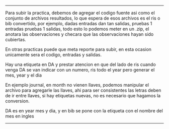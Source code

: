 #

----------

Para subir la practica, debemos de agregar el codigo fuente asi como el conjunto de 
archivos resultados, lo que espera de esos archivos es el ris o bib convertido, por
ejemplo, dadas entradas dan tan salidas, pruebas 1 entradas pruebas 1 salidas,
todo esto lo podemos meter en un .zip, el anotara las observaciones y checara que
las observaciones hayan sido cubiertas.

En otras practicas puede que meta reporte para subir, en esta ocasion unicamente
sera el codigo, entradas y salidas.

Hay una etiqueta en DA y prestar atencion en que del lado de ris cuando venga DA se van indicar 
con un numero, ris todo el year pero generar el mes, year y el dia 

En ejemplo journal, en month no vienen llaves, podemos manipular el archivo para agregarle las
llaves, ahi para ser consistentes las letras deben de ir entre llaves, si hay etiquetas nuevas,
no es necesario que hagamos la conversion.

DA es en year mes y dia, y en bib se pone con la etiqueta con el nombre del mes en ingles

----------